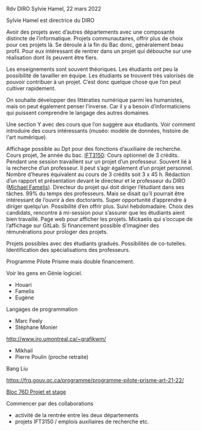 Rdv DIRO Sylvie Hamel, 22 mars 2022

Sylvie Hamel est directrice du DIRO

Avoir des projets avec d’autres départements avec une composante distincte de l’informatique. Projets communautaires, offrir plus de choix pour ces projets là. Se déroule à la fin du Bac donc, généralement beau profil. Pour eux intéressant de rentrer dans un projet qui débouche sur une réalisation dont ils peuvent être fiers.

Les enseignements sont souvent théoriques. Les étudiants ont peu la possibilité de tavailler en équipe. Les étudiants se trouvent très valorisés de pouvoir contribuer à un projet. C’est donc quelque chose que l’on peut cultiver rapidement.

On souhaite développer des littératies numérique parmi les humanistes, mais on peut également penser l’inverse. Car il y a besoin d’informaticiens qui puissent comprendre le langage des autres domaines.

Une section Y avec des cours que l’on suggère aux étudiants. Voir comment introduire des cours intéressants (muséo: modèle de données, histoire de l'art numérique).

Affichage possible au Dpt pour des fonctions d’auxiliaire de recherche.
Cours projet, 3e année du bac. [IFT3150](https://admission.umontreal.ca/cours-et-horaires/cours/ift-3150/): Cours optionnel de 3 crédits. Pendant une session travaillent sur un projet d’un professeur. Souvent lié à la recherche d’un professeur. Il peut s’agir également d’un projet personnel. Nombre d’heures équivalent au cours de 3 crédits soit 3 x 45 h. Rédaction d’un rapport et présentation devant le directeur et le professeur du DIRO ([Michael Famelis](https://michalis.famelis.info/teaching/)). Directeur du projet qui doit diriger l’étudiant dans ses tâches. 99% du temps des professeurs. Mais se disait qu’il pourrait être intéressant de l’ouvrir à des doctorants. Super opportunité d’apprendre à diriger quelqu’un. Possibilité d’en offrir plus.
Suivi hebdomadaire. Choix des candidats, rencontre à mi-session pour s’assurer que les étudiants aient bien travaillé.
Page web pour afficher les projets. Mickaelis qui s’occupe de l’affichage sur GitLab.
Si financement possible d’imaginer des rémunérations pour prologer des projets.

Projets possibles avec des étudiants gradués.
Possibilités de co-tutelles. Identification des spécialisations des professeurs.

Programme Pilote Prisme mais double financement.

Voir les gens en Génie logiciel.
- Houari
- Famelis
- Eugène

Langages de programmation
- Marc Feely
- Stéphane Monier

http://www.iro.umontreal.ca/~grafikwm/
- Mikhail
- Pierre Poulin (proche retraite)

Bang Liu


https://frq.gouv.qc.ca/programme/programme-pilote-prisme-art-21-22/

[Bloc 76D Projet et stage](https://admission.umontreal.ca/programmes/baccalaureat-en-informatique/structure-du-programme/)

Commencer par des collaborations

- activité de la rentrée entre les deux départements
- projets IFT3150 / emplois auxiliaires de recherche etc.